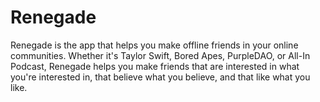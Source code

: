 # Renegade

Renegade is the app that helps you make offline friends in your online communities. Whether it's Taylor Swift, Bored Apes, PurpleDAO, or All-In Podcast, Renegade helps you make friends that are interested in what you're interested in, that believe what you believe, and that like what you like.
